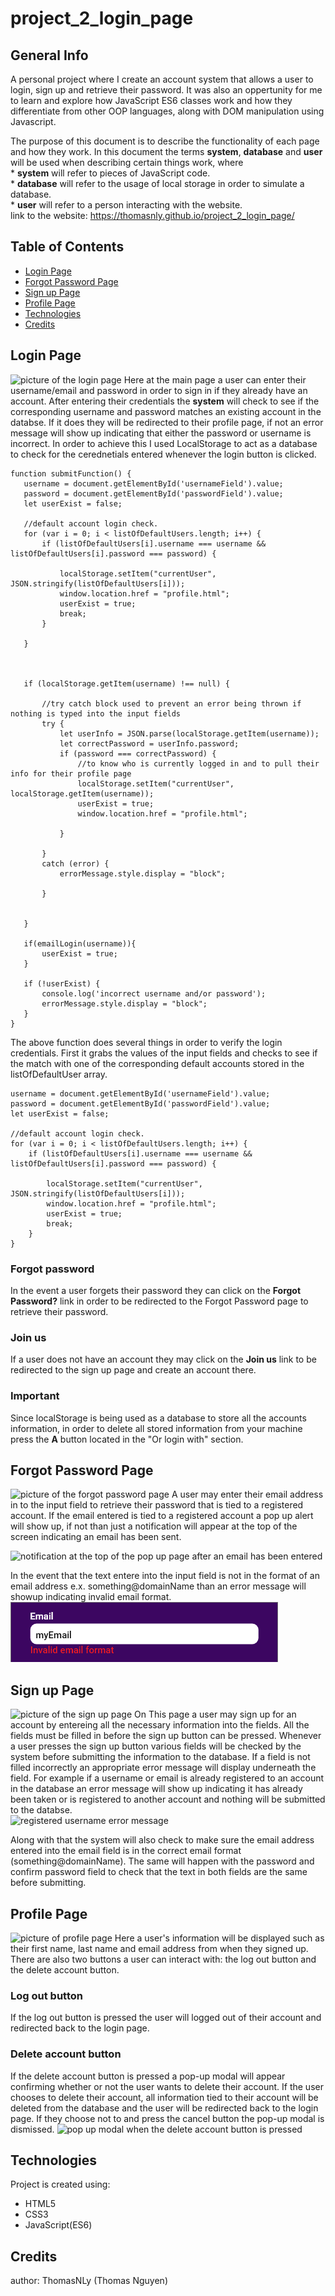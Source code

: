 # project_2_login_page
## General Info
A personal project where I create an account system that allows a user to login, sign up and retrieve their password. It was also an oppertunity for me to learn and explore how JavaScript ES6 classes work and how they differentiate from other OOP languages, along with DOM manipulation using Javascript.

The purpose of this document is to describe the functionality of each page and how they work. In this document the terms **system**, **database**  and **user** will be used when describing certain things work, where 
<br>\* **system** will refer to pieces of JavaScript code. 
<br>\* **database** will refer to the usage of local storage in order to simulate a database.
<br>\* **user** will refer to a person interacting with the website.
<br>link to the website: https://thomasnly.github.io/project_2_login_page/

## Table of Contents
+ [Login Page](#login-page)
+ [Forgot Password Page](#forgot-password-page)
+ [Sign up Page](#sign-up-page)
+ [Profile Page](#profile-page)
+ [Technologies](#technologies)
+ [Credits](#credits)

## Login Page
![picture of the login page](https://github.com/ThomasNLy/project_2_login_page/blob/main/login_page_mockup/Web%201920%20%E2%80%93%20login.png)
Here at the main page a user can enter their username/email and password in order to sign in if they already have an account. After entering their credentials the **system** will check to see if the corresponding username and password matches an existing account in the databse. If it does they will be redirected to their profile page, if not an error message will show up indicating that either the password or username is incorrect.
 In order to achieve this I used LocalStorage to act as a database to check for the cerednetials entered whenever the login button is clicked.
 ```
 function submitFunction() {
    username = document.getElementById('usernameField').value;
    password = document.getElementById('passwordField').value;
    let userExist = false;

    //default account login check.
    for (var i = 0; i < listOfDefaultUsers.length; i++) {
        if (listOfDefaultUsers[i].username === username && listOfDefaultUsers[i].password === password) {
    
            localStorage.setItem("currentUser", JSON.stringify(listOfDefaultUsers[i]));
            window.location.href = "profile.html";
            userExist = true;
            break;
        }

    }



    if (localStorage.getItem(username) !== null) {
        
        //try catch block used to prevent an error being thrown if nothing is typed into the input fields
        try {
            let userInfo = JSON.parse(localStorage.getItem(username));
            let correctPassword = userInfo.password;
            if (password === correctPassword) {
                //to know who is currently logged in and to pull their info for their profile page
                localStorage.setItem("currentUser", localStorage.getItem(username));
                userExist = true;
                window.location.href = "profile.html";
                
            }

        } 
        catch (error) {
            errorMessage.style.display = "block";            

        }


    }

    if(emailLogin(username)){
        userExist = true;
    }

    if (!userExist) {
        console.log('incorrect username and/or password');
        errorMessage.style.display = "block";
    }
}
```
The above function does several things in order to verify the login credentials. First it grabs the values of the input fields and checks to see if the match with one of the corresponding default accounts stored in the listOfDefaultUser array.
```
username = document.getElementById('usernameField').value;
password = document.getElementById('passwordField').value;
let userExist = false;

//default account login check.
for (var i = 0; i < listOfDefaultUsers.length; i++) {
    if (listOfDefaultUsers[i].username === username && listOfDefaultUsers[i].password === password) {
    
        localStorage.setItem("currentUser", JSON.stringify(listOfDefaultUsers[i]));
        window.location.href = "profile.html";
        userExist = true;
        break;
    }
}
```
### Forgot password
In the event a user forgets their password they can click on the **Forgot Password?** link in order to be redirected to the Forgot Password page to retrieve their password.

### Join us
If a user does not have an account they may click on the **Join us** link to be redirected to the sign up page and create an account there.

### Important
Since localStorage is being used as a database to store all the accounts information, in order to delete all stored information from your machine press the **A** button located in the "Or login with" section. 

## Forgot Password Page
![picture of the forgot password page](https://github.com/ThomasNLy/project_2_login_page/blob/main/login_page_mockup/Web%201920%20%E2%80%93%20forgot%20password.png)
A user may enter their email address in to the input field to retrieve their password that is tied to a registered account. If the email entered is tied to a registered account a pop up alert will show up, if not than just a notification will appear at the top of the screen indicating an email has been sent.

![notification at the top of the pop up page after an email has been entered](https://github.com/ThomasNLy/project_2_login_page/blob/main/login_page_mockup/Web%201920%20%E2%80%93%20forgot%20password%20%E2%80%93%201.png)

In the event that the text entere into the input field is not in the format of an email address e.x. something@domainName than an error message will showup indicating invalid email format.
<br>![error message for invalid email](https://github.com/SunWukong97/project_2_login_page/blob/main/login_page_mockup/error%20message.png)

## Sign up Page
![picture of the sign up page](https://github.com/ThomasNLy/project_2_login_page/blob/main/login_page_mockup/Web%201920%20%E2%80%93%20registration.png)
On This page a user may sign up for an account by entereing all the necessary information into the fields. All the fields must be filled in before the sign up button can be pressed. Whenever a user presses the sign up button various fields will be checked by the system before submitting the information to the database. If a field is not filled incorrectly an appropriate error message will display underneath the field. For example if a username or email is already registered to an account in the database an error message will show up indicating it has already been taken or is registered to another account and nothing will be submitted to the databse.
<br>![registered username error message](https://github.com/ThomasNLy/project_2_login_page/blob/main/login_page_mockup/error%20message%20%E2%80%93%202.png)

Along with that the system will also check to make sure the email address entered into the email field is in the correct email format (something@domainName). The same will happen with the password and confirm password field to check that the text in both fields are the same before submitting.

## Profile Page
![picture of profile page](https://github.com/ThomasNLy/project_2_login_page/blob/main/login_page_mockup/Web%201920%20%E2%80%93%20profile.png)
Here a user's information will be displayed such as their first name, last name and email address from when they signed up. There are also two buttons a user can interact with: the log out button and the delete account button.

### Log out button
If the log out button is pressed the user will logged out of their account and redirected back to the login page.

### Delete account button
If the delete account button is pressed a pop-up modal will appear confirming whether or not the user wants to delete their account. If the user chooses to delete their account, all information tied to their account will be deleted from the database and the user will be redirected back to the login page. If they choose not to and press the cancel button the pop-up modal is dismissed. 
![pop up modal when the delete account button is pressed](https://github.com/ThomasNLy/project_2_login_page/blob/main/login_page_mockup/Web%201920%20%E2%80%93%20profile%20%E2%80%93%202%20modal.png)

## Technologies
Project is created using:
+ HTML5
+ CSS3
+ JavaScript(ES6)

## Credits
author: ThomasNLy (Thomas Nguyen)
